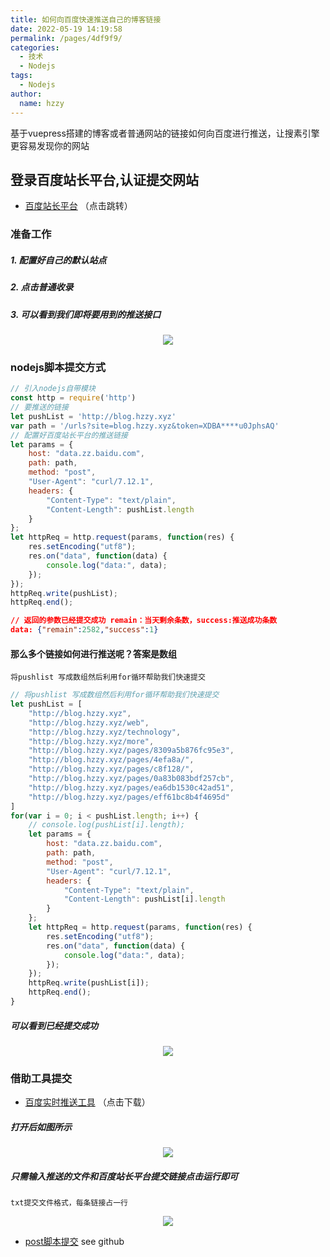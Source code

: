 ```yaml
---
title: 如何向百度快速推送自己的博客链接
date: 2022-05-19 14:19:58
permalink: /pages/4df9f9/
categories:
  - 技术
  - Nodejs
tags: 
  - Nodejs
author: 
  name: hzzy
---
```


基于vuepress搭建的博客或者普通网站的链接如何向百度进行推送，让搜素引擎更容易发现你的网站
<!-- more -->

## 登录百度站长平台,认证提交网站
* [百度站长平台](https://ziyuan.baidu.com/linksubmit/index) （点击跳转）

### 准备工作
##### 1. 配置好自己的默认站点
##### 2. 点击普通收录
##### 3. 可以看到我们即将要用到的推送接口
<p align="center"><img src='https://huazizhanye.oss-cn-beijing.aliyuncs.com/blogs/images/baiduPush/baidulink.png' /></p>

### nodejs脚本提交方式

```js
// 引入nodejs自带模块
const http = require('http')
// 要推送的链接
let pushList = 'http://blog.hzzy.xyz'
var path = '/urls?site=blog.hzzy.xyz&token=XDBA****u0JphsAQ'
// 配置好百度站长平台的推送链接
let params = {
    host: "data.zz.baidu.com",
    path: path,
    method: "post",
    "User-Agent": "curl/7.12.1",
    headers: {
        "Content-Type": "text/plain",
        "Content-Length": pushList.length
    }
};
let httpReq = http.request(params, function(res) {
    res.setEncoding("utf8");
    res.on("data", function(data) {
        console.log("data:", data);
    });
});
httpReq.write(pushList);
httpReq.end();
```
```json
// 返回的参数已经提交成功 remain：当天剩余条数，success:推送成功条数
data: {"remain":2582,"success":1}
```

#### 那么多个链接如何进行推送呢？答案是数组
`将pushlist 写成数组然后利用for循环帮助我们快速提交`
```js
// 将pushlist 写成数组然后利用for循环帮助我们快速提交
let pushList = [
    "http://blog.hzzy.xyz",
    "http://blog.hzzy.xyz/web",
    "http://blog.hzzy.xyz/technology",
    "http://blog.hzzy.xyz/more",
    "http://blog.hzzy.xyz/pages/8309a5b876fc95e3",
    "http://blog.hzzy.xyz/pages/4efa8a/",
    "http://blog.hzzy.xyz/pages/c8f128/",
    "http://blog.hzzy.xyz/pages/0a83b083bdf257cb",
    "http://blog.hzzy.xyz/pages/ea6db1530c42ad51",
    "http://blog.hzzy.xyz/pages/eff61bc8b4f4695d"
]
for(var i = 0; i < pushList.length; i++) {
    // console.log(pushList[i].length);
    let params = {
        host: "data.zz.baidu.com",
        path: path,
        method: "post",
        "User-Agent": "curl/7.12.1",
        headers: {
            "Content-Type": "text/plain",
            "Content-Length": pushList[i].length
        }
    };
    let httpReq = http.request(params, function(res) {
        res.setEncoding("utf8");
        res.on("data", function(data) {
            console.log("data:", data);
        });
    });
    httpReq.write(pushList[i]);
    httpReq.end();
}
```
##### 可以看到已经提交成功
<p align="center"><img src='https://huazizhanye.oss-cn-beijing.aliyuncs.com/blogs/images/baiduPush/success.png' /></p>

### 借助工具提交
* [百度实时推送工具](https://huazizhanye.oss-cn-beijing.aliyuncs.com/blogs/images/baiduPush/%E7%99%BE%E5%BA%A6%E5%AE%9E%E6%97%B6%E6%8E%A8%E9%80%81%E5%B7%A5%E5%85%B7V0.3.1.zip) （点击下载）
  
##### 打开后如图所示
<p align="center"><img src='https://huazizhanye.oss-cn-beijing.aliyuncs.com/blogs/images/baiduPush/tuisong.png' /></p>

##### 只需输入推送的文件和百度站长平台提交链接点击运行即可
`txt提交文件格式，每条链接占一行`

<p align="center"><img src='https://huazizhanye.oss-cn-beijing.aliyuncs.com/blogs/images/baiduPush/utilsTxt.png' /></p>


* [post脚本提交](https://github.com/huazizhanyes/baiduPush) see github